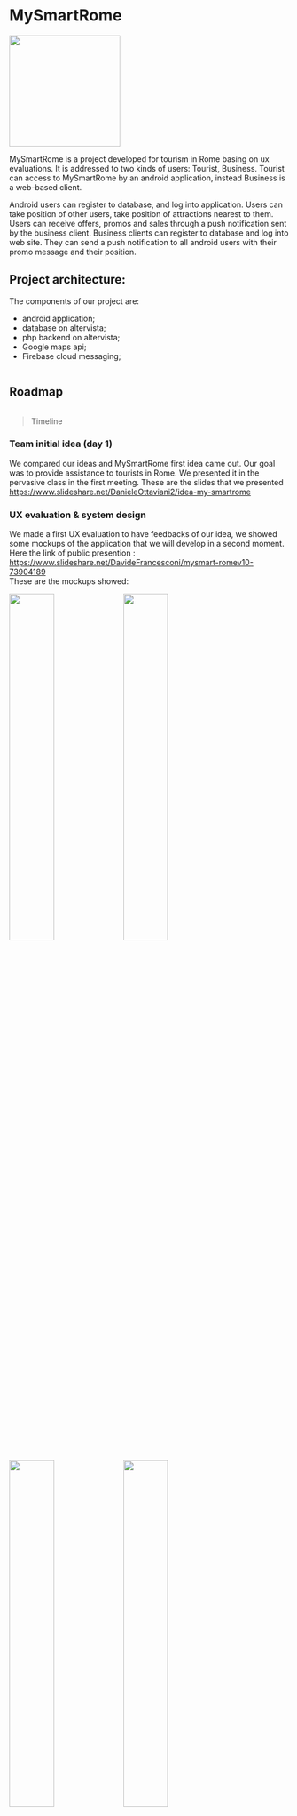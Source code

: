 # MySmartRome
<img src="https://github.com/dannyoceans/MySmartRome/blob/master/Project%20images/logo.png" alt="" width="200" height="200"/>

MySmartRome is a project developed for tourism in Rome basing on ux evaluations. It is addressed to two kinds of users: Tourist, Business.
Tourist can access to MySmartRome by an android application, instead Business is a web-based client.

Android users can register to database, and log into application. Users can take position of other users, take position of attractions nearest to them. Users can receive offers, promos and sales through a push notification sent by the business client. 
Business clients can register to database and log into web site. They can send a push notification to all android users with their promo message and their position. 

## Project architecture:
The components of our project are:
- android application;
- database on altervista;
- php backend on altervista;
- Google maps api;
- Firebase cloud messaging;

<img src="https://github.com/dannyoceans/MySmartRome/blob/master/Project%20images/project%20architecture.png" alt=""/>

## Roadmap
<img src="https://github.com/dannyoceans/MySmartRome/blob/master/Project%20images/timeline.png" alt=""/><br /> 
> Timeline

### Team initial idea (day 1)
We compared our ideas and MySmartRome first idea came out. Our goal was to provide assistance to tourists in Rome.
We presented it in the pervasive class in the first meeting.
These are the slides that we presented https://www.slideshare.net/DanieleOttaviani2/idea-my-smartrome

### UX evaluation & system design
We made a first UX evaluation to have feedbacks of our idea, we showed some mockups of the application that we will develop in a second moment.<br>
Here the link of public presention : https://www.slideshare.net/DavideFrancesconi/mysmart-romev10-73904189 <br>
These are the mockups showed:
<div>
<img src="https://github.com/dannyoceans/MySmartRome/blob/master/Project%20images/Login.png" alt="" width="40%" height="40%"/>
<img src="https://github.com/dannyoceans/MySmartRome/blob/master/Project%20images/Drawer.png" alt="" width="40%" height="40%"/>
<img src="https://github.com/dannyoceans/MySmartRome/blob/master/Project%20images/History.png" alt="" width="40%" height="40%"/>
<img src="https://github.com/dannyoceans/MySmartRome/blob/master/Project%20images/Map.png" alt="" width="40%" height="40%"/>
<img src="https://github.com/dannyoceans/MySmartRome/blob/master/Project%20images/Near-friends.png" alt="" width="40%" height="40%"/>
</div>

### MVP and user evaluation
We presented a first MySmartRome working version based on the first UX evaluation.
Then we did a first user evaluation of the MVP giving us some feedbacks.<br>
This is a demo showed in class : https://www.youtube.com/watch?v=HK9wymrdX8g <br>

These are the slides that we presented https://www.slideshare.net/DanielePasquini4/mysmartromev13-mvpstep-light

### Final version
From the feedbacks that we received from the previous step we built the final version of MySmartRome.
Then we did a usability test using the RTA(Retrospective Think Aloud) technique, we received suggestions to improve our project.
So then we modified the structure of the project, in particular we had to delete the chat and the history of positions.
As we received the suggestion to expand the application to business clients we did another user evaluation asking directly to some business men that are working in the field of tourism in Rome.
From the last feedback received from the user evaluation we decided to address the project to two kind of users: tourist and business.
Business users don't have to use the android application but just connect to the website http://progettomagistrale.altervista.org/index.php

<img src="https://github.com/dannyoceans/MySmartRome/blob/master/Project%20images/screenshotwebsite.png" alt="" /><br />
> Screenshot index web site

This is our final presentation https://www.slideshare.net/DavideFrancesconi/my-smart-rome-76474313 

## Video demo 
This is the link of a little demo of MySmartRome final version:https://www.youtube.com/embed/UAtm0CYlky4<br>

## Links 

Initial idea   : https://www.slideshare.net/DanieleOttaviani2/idea-my-smartrome <br>
Ux evaluation & system design   : https://www.slideshare.net/DavideFrancesconi/mysmart-romev10-73904189 <br>
MVP  : https://www.slideshare.net/DanielePasquini4/mysmartromev13-mvpstep-light <br>
Final version : https://www.slideshare.net/DanieleOttaviani2/mysmartrome<br>



## Info & contacts

The source code of android application is available into the github directory MysmartRomev1.0 .
The scripts php are available into the github directory script.php .<br>

<img src="http://www.ilsestantenews.it/wp-content/uploads/2017/05/linkedin_logo1-56b090895f9b58b7d0241592.jpg" alt="" width="10%" height="10%"/><br>
<a href="https://www.linkedin.com/in/davide-francesconi-39677aa1">Davide Francesconi</a><br>

<a href="https://www.linkedin.com/in/daniele-ottaviani-b63071b5">Daniele Ottaviani</a><br>

<a href="https://www.linkedin.com/in/daniele-pasquini-2b5b4466">Daniele Pasquini</a><br>
